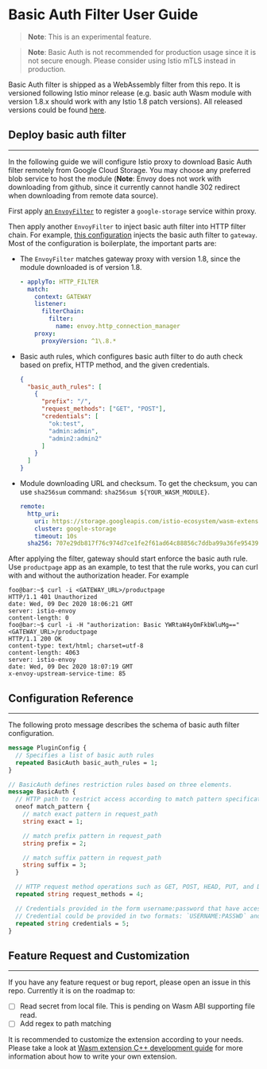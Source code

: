 # Basic Auth Filter User Guide

> **Note**: This is an experimental feature.

> **Note**: Basic Auth is not recommended for production usage since it is not secure enough. Please consider using Istio mTLS instead in production.

Basic Auth filter is shipped as a WebAssembly filter from this repo. It is versioned following Istio minor release (e.g. basic auth Wasm module with version 1.8.x should work with any Istio 1.8 patch versions). All released versions could be found [here](https://github.com/istio-ecosystem/wasm-extensions/releases).

## Deploy basic auth filter
---

In the following guide we will configure Istio proxy to download Basic Auth filter remotely from Google Cloud Storage. You may choose any preferred blob service to host the module (**Note**: Envoy does not work with downloading from github, since it currently cannot handle 302 redirect when downloading from remote data source).

First apply [an `EnvoyFilter`](./config/storage-cluster.yaml) to register a `google-storage` service within proxy.

Then apply another `EnvoyFilter` to inject basic auth filter into HTTP filter chain. For example, [this configuration](./config/gateway-filter.yaml) injects the basic auth filter to `gateway`. Most of the configuration is boilerplate, the important parts are:

* The `EnvoyFilter` matches gateway proxy with version 1.8, since the module downloaded is of version 1.8.
  ```yaml
  - applyTo: HTTP_FILTER
    match:
      context: GATEWAY
      listener:
        filterChain:
          filter:
            name: envoy.http_connection_manager
      proxy:
        proxyVersion: ^1\.8.*
  ```
* Basic auth rules, which configures basic auth filter to do auth check based on prefix, HTTP method, and the given credentials.
  ```json
  {
    "basic_auth_rules": [
      {
        "prefix": "/",
        "request_methods": ["GET", "POST"],
        "credentials": [
          "ok:test",
          "admin:admin",
          "admin2:admin2"
        ]
      }
    ]
  }
  ```
* Module downloading URL and checksum. To get the checksum, you can use `sha256sum` command: `sha256sum ${YOUR_WASM_MODULE}`.
  ```yaml
  remote:
    http_uri:
      uri: https://storage.googleapis.com/istio-ecosystem/wasm-extensions/basic-auth/1.8.0.wasm
      cluster: google-storage
      timeout: 10s
    sha256: 707e29db817f76c974d7ce1fe2f61ad64c88856c7ddba99a36fe95439bfe1281
  ```

After applying the filter, gateway should start enforce the basic auth rule. Use `productpage` app as an example, to test that the rule works, you can curl with and without the authorization header. For example
```console
foo@bar:~$ curl -i <GATEWAY_URL>/productpage
HTTP/1.1 401 Unauthorized
date: Wed, 09 Dec 2020 18:06:21 GMT
server: istio-envoy
content-length: 0
foo@bar:~$ curl -i -H "authorization: Basic YWRtaW4yOmFkbWluMg==" <GATEWAY_URL>/productpage
HTTP/1.1 200 OK
content-type: text/html; charset=utf-8
content-length: 4063
server: istio-envoy
date: Wed, 09 Dec 2020 18:07:19 GMT
x-envoy-upstream-service-time: 85
```

## Configuration Reference
---

The following proto message describes the schema of basic auth filter configuration.

```protobuf
message PluginConfig {
  // Specifies a list of basic auth rules
  repeated BasicAuth basic_auth_rules = 1;
}

// BasicAuth defines restriction rules based on three elements.
message BasicAuth {
  // HTTP path to restrict access according to match pattern specification.
  oneof match_pattern {
    // match exact pattern in request_path
    string exact = 1;

    // match prefix pattern in request_path
    string prefix = 2;

    // match suffix pattern in request_path
    string suffix = 3;
  }

  // HTTP request method operations such as GET, POST, HEAD, PUT, and DELETE.
  repeated string request_methods = 4;

  // Credentials provided in the form username:password that have access.
  // Credential could be provided in two formats: `USERNAME:PASSWD` and base64 encoded credentials.
  repeated string credentials = 5;
}
```

## Feature Request and Customization
---

If you have any feature request or bug report, please open an issue in this repo. Currently it is on the roadmap to:
- [ ] Read secret from local file. This is pending on Wasm ABI supporting file read.
- [ ] Add regex to path matching

It is recommended to customize the extension according to your needs. Please take a look at [Wasm extension C++ development guide](../doc/write-a-wasm-extension-with-cpp.md) for more information about how to write your own extension.
